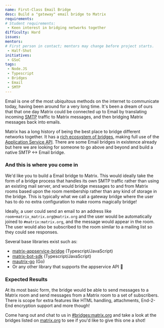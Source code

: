 ```yaml
---
name: First-Class Email Bridge
desc: Build a "gateway" email bridge to Matrix
requirements:
# Student requirements:
 - Keen interest in bridging networks together
difficulty: Hard
issues:
mentors:
# First person in contact; mentors may change before project starts.
 - Half-Shot
initiatives:
 - GSoC
tags:
 - Node.JS
 - Typescript
 - Bridges
 - Email
 - SMTP
---
```


Email is one of the most ubiquitous methods on the internet to communicate today, having
been around for a very long time. It's been a dream of ours that that one day Matrix
could be connected up to Email by translating incoming [SMTP](https://en.wikipedia.org/wiki/Simple_Mail_Transfer_Protocol)
traffic to Matrix messages, and then bridging Matrix messages back into emails. 

Matrix has a long history of being the best place to bridge different networks together. It
has a [rich ecosystem of bridges](https://matrix.org/bridges/), making full use of the
[Application Service API](https://matrix.org/docs/spec/application_service/r0.1.2). There
are some Email bridges in existence already but here we are looking for someone to go
above and beyond and build a native SMTP <-> Email bridge.

### And this is where you come in

We'd like you to build a Email bridge to Matrix. This would ideally take the form of a
bridge process that handles its own SMTP traffic rather than using an existing mail
server, and would bridge messages to and from Matrix rooms based upon the room membership
rather than any kind of storage in the bridge. This is typically what we call a gateway
bridge where the user has to do no extra configuration to make rooms magically bridge!

Ideally, a user could send an email to an address like `room+matrix_matrix.org@matrix.org`
and the user would be automatically joined to `#matrix:matrix.org`, and the message
would appear in the room. The user would also be subscribed to the room similar to a
mailing list so they could see responses.

Several base libraries exist such as:
 - [matrix-appservice-bridge](https://github.com/matrix-org/matrix-appservice-bridge/) (Typescript/JavaScript)
 - [matrix-bot-sdk](https://github.com/turt2live/matrix-bot-sdk) (Typescript/JavaScript)
 - [mautrix-go](https://github.com/tulir/mautrix-go) (Go)
 - Or any other library that supports the appservice API 🚀 

### Expected Results

At its most basic form, the bridge would be able to send messages to a Matrix room
and send messages from a Matrix room to a set of subscribers. There is scope for extra
features like HTML handling, attachments, End-2-End encryption support and more though!

Come hang out and chat to us in [#bridges:matrix.org](https://matrix.to/#/#bridges:matrix.org?via=half-shot.uk&via=matrix.org&via=vector.modular.im)
and take a look at the bridges listed on [matrix.org](https://matrix.org) to see if you'd
like to give this one a shot!
